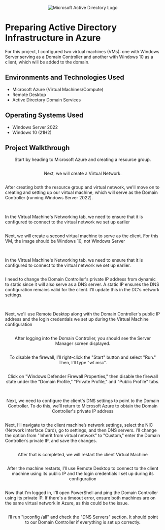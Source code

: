 <p align="center">
<img src="https://i.imgur.com/pU5A58S.png" alt="Microsoft Active Directory Logo"/>
</p>

<h1>Preparing Active Directory Infrastructure in Azure </h1>
For this project, I configured two virtual machines (VMs): one with Windows Server serving as a Domain Controller and another with Windows 10 as a client, which will be added to the domain.<br />



<h2>Environments and Technologies Used</h2>

- Microsoft Azure (Virtual Machines/Compute)
- Remote Desktop
- Active Directory Domain Services


<h2>Operating Systems Used</h2>

- Windows Server 2022
- Windows 10 (21H2)


<h2>Project Walkthrough</h2>


<p align="center">
Start by heading to Microsoft Azure and creating a resource group.
</p>

<img src="https://i.ibb.co/gFhP6NQW/Screenshot-3-3-2025-105941-portal-azure-com.jpg" alt=""/>
<p align="center">
Next, we will create a Virtual Network.
</p>

<img src="https://i.ibb.co/qY0d7yF2/Screenshot-3-3-2025-11353-portal-azure-com.jpg" alt=""/>

<p>
After creating both the resource group and virtual network, we'll move on to creating and setting up our virtual machine, which will serve as the Domain Controller (running Windows Server 2022).
</p>

<img src="https://i.ibb.co/wrRnhRxB/Screenshot-3-3-2025-111112-portal-azure-com.jpg" alt=""/>

<img src="https://i.ibb.co/9mmktzdw/Screenshot-3-3-2025-111353-portal-azure-com.jpg" alt=""/>

<br/>

</p>In the Virtual Machine's Networking tab, we need to ensure that it is configured to connect to the virtual network we set up earlier </p>

<img src="https://i.ibb.co/DfKMgBJP/Screenshot-3-3-2025-111539-portal-azure-com.jpg" alt=""/>

<p>Next, we will create a second virtual machine to serve as the client. For this VM, the image should be Windows 10, not Windows Server</p>

<img src="https://i.ibb.co/SDfZ921R/Screenshot-3-3-2025-112823-portal-azure-com.jpg" alt=""/>

<img src="https://i.ibb.co/7tHJ4p2b/Screenshot-3-3-2025-112939-portal-azure-com.jpg" alt=""/>

<p>In the Virtual Machine's Networking tab, we need to ensure that it is configured to connect to the virtual network we set up earlier.</p>

<img src="https://i.ibb.co/7JG7Zp31/Screenshot-3-3-2025-113018-portal-azure-com.jpg" alt=""/>

<p>I need to change the Domain Controller's private IP address from dynamic to static since it will also serve as a DNS server. A static IP ensures the DNS configuration remains valid for the client. I'll update this in the DC's network settings.</p>

<img src="https://i.ibb.co/nq4kj1gW/Screenshot-3-3-2025-114045-portal-azure-com.jpg" alt=""/>
<img src="https://i.ibb.co/Q7jnMj1p/Screenshot-3-3-2025-114247-portal-azure-com.jpg" alt=""/>

<p>Next, we'll use Remote Desktop along with the Domain Controller's public IP address and the login credentials we set up during the Virtual Machine configuration</p>

<img src="https://i.ibb.co/TxmxtM6j/Screenshot-2025-03-03-114924.png" alt=""/>

<p align="center">
After logging into the Domain Controller, you should see the Server Manager screen displayed.
</p>

<img src="https://i.ibb.co/1t620tnm/Screenshot-2025-03-03-115311.png" alt=""/>

<p align="center">
To disable the firewall, I’ll right-click the "Start" button and select "Run." Then, I'll type "wf.msc".
</p>

<img src="https://i.ibb.co/N2BzzD6z/Screenshot-2025-03-03-115530.png" alt=""/>

<p align="center">
Click on "Windows Defender Firewall Properties," then disable the firewall state under the "Domain Profile," "Private Profile," and "Public Profile" tabs.
</p>

<img src="https://i.ibb.co/Q7P8sNM0/Screenshot-2025-03-03-115748.png" alt=""/>
<img src="https://i.ibb.co/xTTpJm3/Screenshot-2025-03-03-115935.png" alt=""/>

<p align="center">
Next, we need to configure the client's DNS settings to point to the Domain Controller. To do this, we’ll return to Microsoft Azure to obtain the Domain Controller's private IP address</p>

<img src="https://i.ibb.co/k63vzZ70/Screenshot-2025-03-03-120122.png" alt=""/>

<p>Next, I’ll navigate to the client machine’s network settings, select the NIC (Network Interface Card), go to settings, and then DNS servers. I'll change the option from "Inherit from virtual network" to "Custom," enter the Domain Controller’s private IP, and save the changes.</p>

<img src="https://i.ibb.co/MFMt3Xj/Screenshot-2025-03-03-120418.png" alt=""/>

<p align="center">
After that is completed, we will restart the client Virtual Machine</p>

<img src="https://i.ibb.co/bMBLXHgr/Screenshot-2025-03-03-120629.png" alt=""/>

<p align="center">
After the machine restarts, I’ll use Remote Desktop to connect to the client machine using its public IP and the login credentials I set up during its configuration
</p>

<img src="https://i.ibb.co/HpxH9KBc/Screenshot-2025-03-03-121802.png" alt=""/>

<p>Now that I'm logged in, I'll open PowerShell and ping the Domain Controller using its private IP. If there's a timeout error, ensure both machines are on the same virtual network in Azure, as this could be the issue.</p>

<img src="https://i.ibb.co/ynzX4XcD/Screenshot-2025-03-03-123309.png" alt=""/>

<p align="center">
I'll run "ipconfig /all" and check the "DNS Servers" section. It should point to our Domain Controller if everything is set up correctly.
</p>

<img src="https://i.ibb.co/W4sQ497z/Screenshot-2025-03-03-123350.png" alt=""/>


